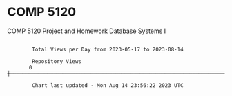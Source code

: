 # COMP 5120
COMP 5120 Project and Homework 
Database Systems I

```

        Total Views per Day from 2023-05-17 to 2023-08-14

        Repository Views
       0 ┼─────────────────────────────────────────────────────────────────────────────────────────

        Chart last updated - Mon Aug 14 23:56:22 2023 UTC
        
```
